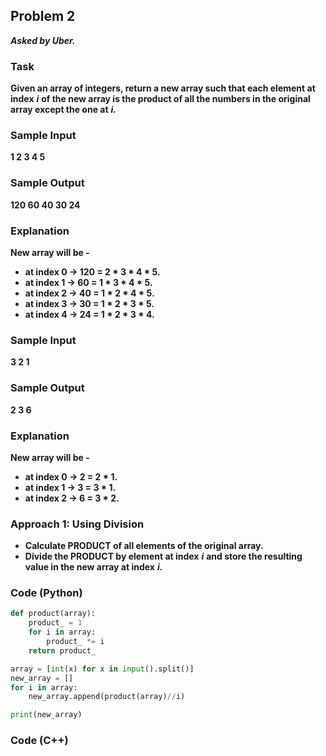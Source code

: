 ## Problem 2
***Asked by Uber.***
### Task
**Given an array of integers, return a new array such that each element at index** ***i*** **of the new array is the product of all the numbers in the original array except the one at** ***i.***
### Sample Input
**1 2 3 4 5** 
### Sample Output
**120 60 40 30 24**
### Explanation
**New array will be -**  
- **at index 0 -> 120 = 2 * 3 * 4 * 5.**
- **at index 1 ->  60 = 1 * 3 * 4 * 5.**
- **at index 2 ->  40 = 1 * 2 * 4 * 5.**
- **at index 3 ->  30 = 1 * 2 * 3 * 5.**
- **at index 4 ->  24 = 1 * 2 * 3 * 4.**
### Sample Input
**3 2 1** 
### Sample Output
**2 3 6**
### Explanation
**New array will be -**  
- **at index 0 -> 2 = 2 * 1.**
- **at index 1 -> 3 = 3 * 1.**
- **at index 2 -> 6 = 3 * 2.**
### Approach 1: Using Division
- **Calculate PRODUCT of all elements of the original array.**
- **Divide the PRODUCT by element at index** ***i*** **and store the resulting value in the new array at index** ***i.***
### Code (Python)
```python
def product(array):
    product_ = 1
    for i in array:
        product_ *= i
    return product_

array = [int(x) for x in input().split()]
new_array = []
for i in array:
    new_array.append(product(array)//i)

print(new_array)
```
### Code (C++)
```cpp
```
